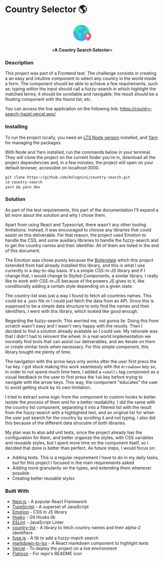 # Country Selector 🌎

<p align="center"><img src="public/logo.png" alt="A silly logo" width="60"></p>
<p align="center">&laquo;<b>A Country Search Selector</b>&raquo;</p>

### Description

This project was part of a Frontend test. The challenge consists in creating a an easy and intuitive component to select any country in the world inside a form. The component should be able to achieve a few requirements, such as: typing within the input should call a fuzzy-search in which highlight the matched terms; it should be scrollable and navigable; the result should be a floating component with the found list; etc.

You can access the live application on the following link: https://country-search-hazel.vercel.app/

### Installing

To run the project locally, you need an [LTS Node version](https://nodejs.org/en) installed, and [Yarn](https://yarnpkg.com/) for managing the packages.

With Node and Yarn installed, run the commands below in your terminal. They will clone the project on the current folder you're in, download all the project dependencies and, in a few minutes, the project will open on your default browser, accessible on localhost:3000.

```shell
git clone https://github.com/bolognini/country-search.git
cd country-search
yarn && yarn dev
```

### Solution

As part of the test requirements, this part of the documentation I'll expand a bit more about the solution and why I chose them.

Apart from using React and Typescript, there wasn't any other tooling limitations. Instead, it was encouraged to choose any libraries that could assist on this deliverable. For that reason, the project used Emotion to handle the CSS, and some auxiliary libraries to handle the fuzzy-search and to get the country names and their identifier. All of them are listed in the end of this document.

The Emotion was chose purely because the [Boilerplate](https://github.com/bolognini/cool-boilerplate) which this project extended from had already installed this library, and this is what I use currently in a day-to-day basis. It's a simple CSS-in-JS library and if I change that, I would change to Styled-Components, a similar library. I really like to work with CSS-in-JS because of the powers JS gives to it, like conditionally adding a certain style depending on a given state.

The country-list was just a way I found to fetch all countries names. This could be a .json file or I could just fetch the data from an API. Since this is supposed to be a simple data structure to only find the names and their identifiers, I went with this library, which looked like good enough.

Regarding the fuzzy-search: This worried me, not gonna lie. Doing this from scratch wasn't easy and I wasn't very happy with the results. Then I decided to find a solution already available so I could use. My rationale was that I didn't had to reinvent the wheel. In a real world implementation we normally find tools that can assist our deliverables, and we iterate on them or create similar tools when necessary. For this simple component, this library bought me plenty of time.

The navigation with the arrow keys only works after the user first press the `Tab` key. I got stuck making this work seamlessly with the `ArrowDown` key so, in order to not spend much time here, I added a `<small>` tag component as a visual feedback to the user to first press the `Tab` key before trying to navigate with the arrow keys. This way, the component "educates" the user to avoid getting stuck by its own limitation.

I tried to extract some logic from the component to custom hooks to better isolate the process of them and for a better readability. I did the same with the country list component, separating it into a filtered list with the result from the fuzzy-search with a highlighted text, and an original list for when the user just search for the country by scrolling it and not typing. I also did this because of the different data strucutre of both libraries.

My plan was to also add unit tests, since the project already has the configuration for them, and better organize the styles, with CSS variables and reusable styles, but I spent more time on the component itself, so I decided that done is better than perfect. As future steps, I would focus on:

- Adding tests. This is a regular requirement I have to do in my daily tasks, but for this project I focused in the main requirements asked
- Adding more granularity on the types, and extending them whenever possible
- Creating better reusable styles

### Built With

- [Next.js](https://nextjs.org/) - A popular React Framework
- [TypeScript](https://www.typescriptlang.org/) - A superset of JavaScript
- [Emotion](https://emotion.sh/docs/introduction) - CSS in JS library
- [Husky](https://github.com/typicode/husky) - Git Hooks lib
- [ESLint](https://eslint.org/) - JavaScript Linter
- [country-list](https://github.com/annexare/Countries) - A library to fetch country names and their alpha-2 identifiers
- [fuse.js](https://www.fusejs.io/) - A lib to add a fuzzy-match search
- [markdown-to-jsx](https://github.com/quantizor/markdown-to-jsx) - A React markdown component to highlight texts
- [Vercel](https://vercel.com/) - To deploy the project on a live environment
- [Flaticon](https://www.flaticon.com/) - For repo's README icon
